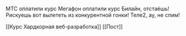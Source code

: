 МТС оплатили курс
Мегафон оплатили курс
Билайн, отстаёшь! Рискуешь вот вылететь из конкурентной гонки!
Теле2, ау, не спим!

[[Курс Хардкорная веб-разработка]]
[[Пост]]
